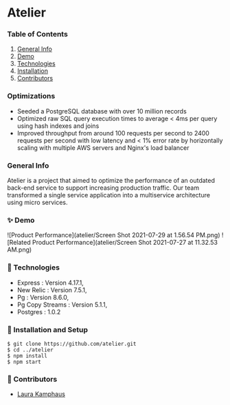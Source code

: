 # Atelier

### Table of Contents
1. [General Info](#🌴-General-Info)
2. [Demo](#✨-Demo)
3. [Technologies](#🧪-Technologies)
4. [Installation](#🚀-Installation)
5. [Contributors](#🤝-Contributors)


### Optimizations
* Seeded a PostgreSQL database with over 10 million records
* Optimized raw SQL query execution times to average < 4ms per query using hash indexes and joins
* Improved throughput from around 100 requests per second to 2400 requests per second with low latency and < 1% error rate by horizontally scaling with multiple AWS servers and Nginx's load balancer


### General Info
Atelier is a project that aimed to optimize the performance of an outdated back-end service to support increasing production traffic. Our team transformed a single service application into a multiservice architecture using micro services. 

### ✨ Demo

![Product Performance](atelier/Screen Shot 2021-07-29 at 1.56.54 PM.png)
![Related Product Performance](atelier/Screen Shot 2021-07-27 at 11.32.53 AM.png)

### 🧪 Technologies
* Express : Version 4.17.1,
* New Relic : Version 7.5.1,
* Pg : Version 8.6.0,
* Pg Copy Streams : Version 5.1.1,
* Postgres : 1.0.2


### 🚀 Installation and Setup
```
$ git clone https://github.com/atelier.git
$ cd ../atelier
$ npm install
$ npm start
```


### 🤝 Contributors
- [Laura Kamphaus](https://github.com/lkamphaus)

